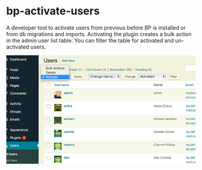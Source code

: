 # bp-activate-users

A developer tool to activate users from previous before BP is installed or from db migrations and imports. Activating the plugin creates a bulk action in the admin user list table. You can filter the table for activated and un-activated users.

![Alt text](https://github.com/modemlooper/bp-activate-users/blob/master/screenshot-1.png?raw=true)
